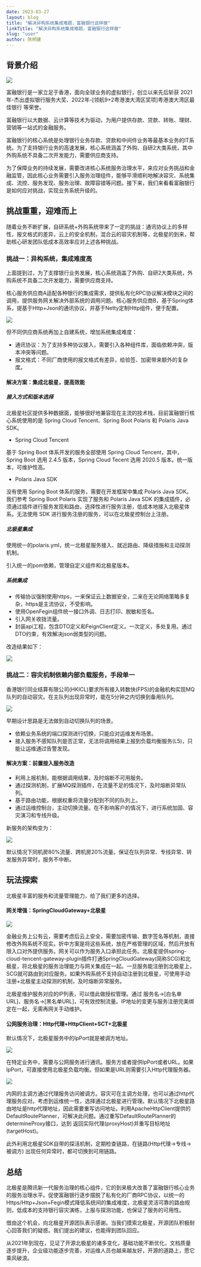 ```yaml
---
date: 2023-03-27
layout: blog
title: "解决异构系统集成难题，富融银行这样做"
linkTitle: "解决异构系统集成难题，富融银行这样做"
slug: "user"
author: 陈明建
---
```


## 背景介绍

![](../image_1.png)

富融银⾏是⼀家⽴⾜于⾹港，⾯向全球业务的虚拟银⾏，创立以来先后斩获 2021年-杰出虚拟银行服务大奖、2022年-[领航9+2粤港澳大湾区奖项]粤港澳大湾区最佳银行 等荣誉。

富融银⾏以⼤数据、云计算等技术为驱动，为用户提供存款、贷款、转账、理财、营销等⼀站式的⾦融服务。

富融银行的核⼼系统是处理银⾏业务存款、贷款和中间件业务等最基本业务的IT系统。为了⽀持银⾏业务的⾼速发展，核⼼系统涵盖了外购、⾃研2⼤类系统，其中外购系统不具备⼆次开发能⼒，需要供应商⽀持。

为了保障业务的持续发展，需要改进核⼼系统服务治理⽔平，来应对业务挑战和⾦融监管，因此核⼼业务需要引入服务治理组件，能够平滑顺利地解决容灾、系统集成、流控、服务发现、服务治理、故障容错等问题。接下来，我们来看看富融银行是如何应对挑战，实现业务系统升级的。


## 挑战重重，迎难而上

随着业务不断扩展，自研系统+外购系统带来了一定的挑战：通讯协议上的多样性，报文格式的差异，云上的安全机制，混合云的容灾机制等，北极星的到来，帮助核心研发团队低成本高效率应对上述各种挑战。

### 挑战一：异构系统，集成难度高

上面提到过，为了⽀撑银⾏业务发展，核心系统涵盖了外购、⾃研2⼤类系统，外购系统不具备⼆次开发能⼒，需要供应商⽀持。

核⼼服务供应商A适配各种银⾏的集成需求，提供私有化RPC协议解决模块之间的调⽤，提供服务⽹关解决外部系统的调⽤问题。核⼼服务供应商B，基于Spring体系，提基于Http+Json的通讯协议，并基于Netty定制Http组件，便于配置。

![](../image_2.png)

但不同供应商系统再加上⾃建系统，增加系统集成难度：

- 通讯协议：为了⽀持多种协议接⼊，需要引⼊各种组件库，⾯临依赖冲突，版本冲突等问题。
- 报⽂格式：不同⼚商使⽤的报文格式有差异，给验签、加密带来额外的复杂度。

#### 解决方案：集成北极星，提高效能

##### 接入方式和版本选择

北极星社区提供多种数据面，能够很好地兼容现在主流的技术栈，目前富融银行核心系统使用的是 Spring Cloud Tencent、Spring Boot Polaris 和 Polaris Java SDK。

- Spring Cloud Tencent

基于 Spring Boot 体系开发的服务全部使⽤ Spring Cloud Tencent，其中，Spring Boot 选用 2.4.5 版本，Spring Cloud Tecent 选用 2020.5 版本。统⼀版本，可维护性⾼。

- Polaris Java SDK

没有使用 Spring Boot 体系的服务，需要在开发框架中集成 Polaris Java SDK。我们参考 Spring Boot Polaris 实现了服务和 Polaris Java SDK 的集成插件，必须通过插件进行服务发现和路由，选择性进行服务注册，低成本地接⼊北极星体系。⽆法使⽤ SDK 进行服务注册的服务，可以在北极星控制台上注册。

##### 北极星集成

使⽤统⼀的polaris.yml，统⼀北极星服务接⼊、就近路由、降级措施和主动探测机制。

引⼊统⼀的pom依赖，管理⾃定义组件和北极星版本。

##### 系统集成

- 传输协议强制使⽤https，⼀来保证云上数据安全，⼆来在⽆论⽹络策略多复杂，https是主流协议，不受影响。
- 使⽤OpenFegin组件统⼀接⼝外调、⽇志打印、脱敏和签名。
- 引入网关收拢流量。
- 封装api⼯程，包含DTO定义和FeignClient定义。⼀次定义，多处复⽤。通过DTO约束，有效解决json弱类型的问题。

改造结果如下：

![](../image_3.png)

### 挑战二：容灾机制依赖内部负载服务，手段单⼀

⾹港银⾏同业结算有限公司(HKICL)要求所有接⼊转数快(FPS)的⾦融机构实现MQ队列的⾃动容灾。在主队列出现异常时，能在5分钟之内切换到备⽤队列。

![](../image_4.png)

早期设计思路是⽆法做到⾃动切换队列的场景。

- 依赖业务系统的端⼝探测进⾏切换，只能应对运维发布场景。
- 接⼊服务不感知队列是否正常，⽆法将调⽤结果上报到负载均衡服务(L5)，只能让运维通过告警发现。

#### 解决方案：前置接入服务改造

- 利⽤上报机制，能根据调⽤结果，及时熔断不可⽤服务。
- 通过探测机制，扩展MQ探测插件，在流量不⾜的情况下，及时熔断异常队列。
- 基于路由功能，根据权重将流量分配到不同的队列上。
- 通过运维控制台，主动切换流量。在不影响客户的情况下，进⾏系统加固、容灾演习和专线升级。

新服务的架构变为：

![](../image_5.png)

默认情况下同机房80%流量、跨机房20%流量。保证在队列异常、专线异常、转发服务异常时，服务不中断。

## 玩法探索

北极星丰富的服务和流量管理能⼒，给了我们更多的选择。

#### ⽹关增强：SpringCloudGateway+北极星

![](../image_6.png)

⾦融业务上公有云，需要考虑后云上安全，需要加密传输、数字签名等机制，直接修改外购系统不现实。折中⽅案是将这些系统，放在严格管理的区域，然后开放有限⼊⼝对外提供服务。⽹关可以作为服务⼊⼝承担此任务。北极星提供spring-cloud-tencent-gateway-plugin插件打通SpringCloudGateway(简称SCG)和北极星，将北极星的服务治理能力与⽹关集成在⼀起。⼀旦服务能注册到北极星上，SCG就可路由到对应服务。如果外购系统不⽀持⾃动注册到北极星，可使⽤⼿动注册+北极星主动探测的机制，及时熔断异常服务。

北极星维护服务对应的IP列表，可以借此做授权管理。通过 服务名->[⽩名单URL]、服务名->[⿊名单URL]，可有效控制流量。IP地址的变更与服务注册完美绑定在⼀起，⽆需再⽹关⼿动维护。

#### 公⽹服务治理：Http代理+HttpClient+SCT+北极星

默认情况下，北极星服务中的IpPort就是被调⽅地址。

![](../image_7.png)

在特定业务中，需要与公⽹服务进行通讯。服务方或者提供IpPort或者URL。如果IpPort，可直接使⽤北极星负载均衡。但如果是URL则需要引⼊Http代理服务器。

![](../image_8.png)

内网的主调⽅通过代理服务访问被调⽅。容灾可在主调⽅处理，也可以通过http代理服务应对。考虑到运维统⼀性，选择通过北极星进⾏管理。默认情况下北极星路由地址是http代理地址，因此需要重写访问地址。利⽤ApacheHttpClient提供的DefaultRoutePlanner，可解决此问题。通过重写DefaultRoutePlanner的 determineProxy接⼝，达到 返回实际代理(proxyHost)并重写⽬标地址(targetHost)。

此外利⽤北极星SDK⾃带的探活机制，定期检查链路，在链路(Http代理->专线->被调⽅) 出现任何异常时，都可切换到可⽤链路。


## 总结

北极星是腾讯新⼀代服务治理的核⼼组件，它的到来极⼤改善了富融银⾏核⼼业务的服务治理⽔平。促使富融银行逐步摆脱了私有化的⼚商RPC协议，以统⼀的Https/Http+Json+Fegin模式降低系统间的集成难度，北极星灵活可靠的路由规则，低成本的⽀持银⾏容灾演练，上报与探测功能，也保证了服务的可⽤性。

借由这个机会，向北极星开源团队表示感谢。当我们摸索北极星，开源团队积极耐⼼回答我们的疑惑。我们提出的建议，也能得到团队回应。

从2021年到现在，⻅证了开源北极星的诸多变化，基础功能不断优化，⽂档质量逐步提升，企业级功能逐步完善，对运维⼈员也越来越友好，开源的道路上，愿它乘⻛破浪。